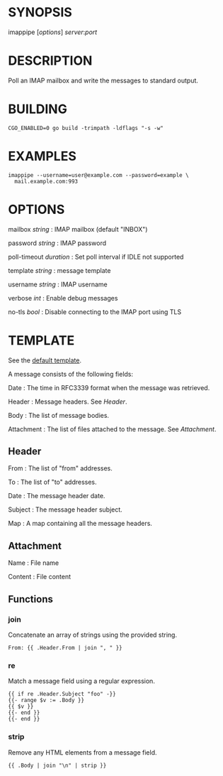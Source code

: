 # SYNOPSIS

imappipe [*options*] *server*:*port*

# DESCRIPTION

Poll an IMAP mailbox and write the messages to standard output.

# BUILDING

    CGO_ENABLED=0 go build -trimpath -ldflags "-s -w"

# EXAMPLES

    imappipe --username=user@example.com --password=example \
      mail.example.com:993

# OPTIONS

mailbox *string*
:   IMAP mailbox (default "INBOX")

password *string*
:   IMAP password

poll-timeout *duration*
:   Set poll interval if IDLE not supported

template *string*
:   message template

username *string*
:   IMAP username

verbose *int*
:   Enable debug messages

no-tls *bool*
:   Disable connecting to the IMAP port using TLS

# TEMPLATE

See the [default
template](https://github.com/msantos/imappipe/blob/master/template.txt).

A message consists of the following fields:

Date
:   The time in RFC3339 format when the message was retrieved.

Header
:   Message headers. See _Header_.

Body
:   The list of message bodies.

Attachment
:   The list of files attached to the message. See _Attachment_.

## Header

From
:   The list of "from" addresses.

To
:   The list of "to" addresses.

Date
:   The message header date.

Subject
:   The message header subject.

Map
:   A map containing all the message headers.

## Attachment

Name
:   File name

Content
:   File content

## Functions

### join

Concatenate an array of strings using the provided string.

```
From: {{ .Header.From | join ", " }}
```

### re

Match a message field using a regular expression.

```
{{ if re .Header.Subject "foo" -}}
{{- range $v := .Body }}
{{ $v }}
{{- end }}
{{- end }}
```

### strip

Remove any HTML elements from a message field.

```
{{ .Body | join "\n" | strip }}
```
